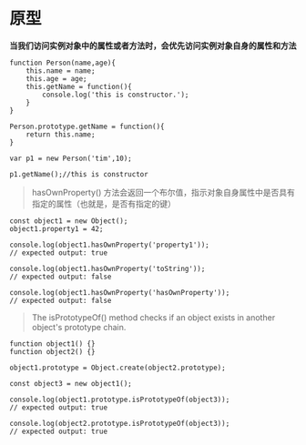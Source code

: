 # 原型
**当我们访问实例对象中的属性或者方法时，会优先访问实例对象自身的属性和方法**  

```
function Person(name,age){
    this.name = name;
    this.age = age;
    this.getName = function(){
        console.log('this is constructor.');
    }
}

Person.prototype.getName = function(){
    return this.name;
}

var p1 = new Person('tim',10);

p1.getName();//this is constructor
```

> hasOwnProperty() 方法会返回一个布尔值，指示对象自身属性中是否具有指定的属性（也就是，是否有指定的键）  

```
const object1 = new Object();
object1.property1 = 42;

console.log(object1.hasOwnProperty('property1'));
// expected output: true

console.log(object1.hasOwnProperty('toString'));
// expected output: false

console.log(object1.hasOwnProperty('hasOwnProperty'));
// expected output: false
```

> The isPrototypeOf() method checks if an object exists in another object's prototype chain.

```
function object1() {}
function object2() {}

object1.prototype = Object.create(object2.prototype);

const object3 = new object1();

console.log(object1.prototype.isPrototypeOf(object3));
// expected output: true

console.log(object2.prototype.isPrototypeOf(object3));
// expected output: true
```